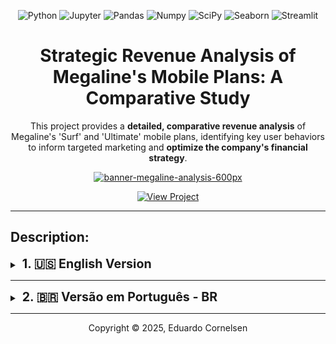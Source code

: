 <div align="center">
  
![Python](https://img.shields.io/badge/Python-3776AB?style=for-the-badge&logo=python&logoColor=white) ![Jupyter](https://img.shields.io/badge/Jupyter-F37626?style=for-the-badge&logo=jupyter&logoColor=white) ![Pandas](https://img.shields.io/badge/Pandas-150458?style=for-the-badge&logo=pandas&logoColor=white) ![Numpy](https://img.shields.io/badge/Numpy-013243?style=for-the-badge&logo=numpy&logoColor=white) ![SciPy](https://img.shields.io/badge/SciPy-8991EC?style=for-the-badge&logo=scipy&logoColor=white) ![Seaborn](https://img.shields.io/badge/Seaborn-444876?style=for-the-badge&logo=kubernetes&logoColor=white) ![Streamlit](https://img.shields.io/badge/Streamlit-9f0000?style=for-the-badge&logo=streamlit&logoColor=white)

  
# **Strategic Revenue Analysis of Megaline's Mobile Plans**: A Comparative Study

This project provides a **detailed, comparative revenue analysis** of Megaline's 'Surf' and 'Ultimate' mobile plans, identifying key user behaviors to inform targeted marketing and **optimize the company's financial strategy**.

[![banner-megaline-analysis-600px](https://github.com/user-attachments/assets/6b4319ed-bd83-41ec-8035-dc2c47fa51a4)](https://eduardocornelsen.github.io/megaline_revenue_analysis_story/)

[![View Project](https://img.shields.io/badge/View%20Project-a53825?style=for-the-badge&logo=rocket&logoColor=FFFFFF)](https://eduardocornelsen.github.io/megaline_revenue_analysis_story/)


</div>

***

## **Description:**

<details>
 <summary>
 <b style="font-size: 1.4em;">1. 🇺🇸 English Version</b>
 </summary>

> [![VERSÃO PT-BR](https://img.shields.io/badge/🇧🇷%20VERSÃO%20PT--BR-333?style=for-the-badge&logoColor=white)](#an%C3%A1lise-estrat%C3%A9gica-de-receita-dos-planos-da-megaline-um-estudo-comparativo-surf-x-ultimate)


### 📌 Table of Contents
1.  [Project Summary](#-project-summary)
2.  [Key Findings & Business Insights](#-key-findings--business-insights)
3.  [Technical Approach & Tools](#%EF%B8%8F-technical-approach--tools)
4.  [Project Files](#-project-files)
5.  [Next Steps](#%EF%B8%8F-next-steps)

<br>

# **Strategic Revenue Analysis of Megaline's Mobile Plans**:<br> A Comparative Study (Surf X Ultimate)

## 📋 Project Summary

This project presents a comprehensive analysis of customer data for **Megaline**, a telecom provider, to determine which of its two prepaid plans—**Surf** or **Ultimate**—is more profitable. The primary goal is to provide data-driven insights that can guide the company's future marketing budget allocation.

The analysis is based on a 2018 dataset covering the usage patterns of 500 clients, focusing on their call, text, and data consumption. The process involved data cleaning, feature engineering, exploratory data analysis, and statistical hypothesis testing to compare the revenue streams from both plans.
<br>

## 💡 Key Findings & Business Insights

* **Higher Average Revenue:** The **'Ultimate'** plan consistently generates a higher average revenue per user (ARPU).
* **Revenue Volatility:** The **'Surf'** plan's revenue is more unpredictable, primarily driven by customers who frequently exceed their plan limits and incur significant overage charges.
* **No Regional Impact:** Statistical tests showed no significant difference in revenue generated from users in the NY–NJ metropolitan area compared to those in other regions.
* **Actionable Recommendation:** To maximize revenue and ensure predictability, marketing efforts should focus on promoting the **'Ultimate'** plan to attract and retain high-value customers.


## 🛠️ Technical Approach & Tools

My analytical process followed these key steps:
* **Data Wrangling & Preprocessing:** Cleaned and transformed raw usage data using **Python**, **Pandas**, and **NumPy**.
* **Feature Engineering:** Created new variables, such as monthly revenue per user, by aggregating calls, messages, and data usage into a single, cohesive dataset.
* **Exploratory Data Analysis (EDA):** Generated visualizations with **Matplotlib** and **Seaborn** to uncover trends in user behavior and revenue distributions.
* **Statistical Testing:** Conducted formal hypothesis tests using the **SciPy** library to statistically validate the differences in revenue between the plans.

The entire analysis is documented in a **Jupyter Notebook**.


## 📂 Project Files

* `megaline_revenue_eda.ipynb`: The complete Jupyter Notebook containing all steps, from data loading and cleaning to analysis, visualization, and statistical conclusions.
* `README.md`: This summary file.
* `INDEX.html`: The project page on GitHub pages.
* `NOTEBOOK.html`: The notebook page on GitHub pages. 


## ⏭️ Next Steps

* **Deploy an Interactive Dashboard:** Build and deploy an interactive **Streamlit dashboard**. This will operationalize the findings, allowing the marketing team to dynamically filter revenue and usage patterns by region and customer segment, moving beyond a static report.
* **Predictive Modeling for Upgrades:** Develop a **classification model** (e.g., Logistic Regression) to identify 'Surf' plan customers who have the highest likelihood of **upgrading to 'Ultimate'**. This would create a targeted, high-ROI audience list for the marketing department.
* **Conduct Churn Analysis:** Perform a **survival analysis** to compare the customer retention rates and lifetime value (LTV) of the 'Surf' and 'Ultimate' plans. A high-revenue plan is significantly more valuable if it also has a lower churn rate.

  
> ### ℹ️ Note on Data Availability
>
> The dataset for this analysis was provided by the TripleTen platform and is proprietary. Therefore, the code in the notebook cannot be run locally without access to the original data files. However, all outputs, tables, and visualizations have been preserved within the notebook for a complete review of the methodology and results.

---

<div align='center'>

## 🚀 **Explore the Project**

[![View Project](https://img.shields.io/badge/View%20Project-a53825?style=for-the-badge&logo=rocket&logoColor=FFFFFF)](https://eduardocornelsen.github.io/megaline_revenue_analysis_story/)

[![View Dashboard](https://img.shields.io/badge/View%20Dashboard-E37400?style=for-the-badge&logo=googleanalytics&logoColor=white)](https://example.com) [![Open in Colab](https://img.shields.io/badge/Open%20in%20Colab-F9AB00?style=for-the-badge&logo=googlecolab&logoColor=FFFFFF)](https://colab.research.google.com/drive/1Sy64mFffPI-nRyfE1DZvz-5qeMy58dj2?usp=sharing) [![View Source](https://img.shields.io/badge/View%20Source-181717?style=for-the-badge&logo=github&logoColor=white)](https://github.com/eduardocornelsen/megaline_revenue_analysis_story)

</div>

</details>

***

<details>
 <summary>
 <b style="font-size: 1.4em;">2. 🇧🇷 Versão em Português - BR</b>
 </summary>
 
<br>

> [![ENGLISH VERSION](https://img.shields.io/badge/🇺🇸%20ENGLISH%20VERSION-333?style=for-the-badge&logoColor=white)](#strategic-revenue-analysis-of-megalines-mobile-plans-a-comparative-study-surf-x-ultimate)

### 📌 Índice
1.  [Resumo do Projeto](#-resumo-do-projeto)
2.  [Principais Descobertas e Insights de Negócio](#-principais-descobertas-e-insights-de-neg%C3%B3cio)
3.  [Abordagem Técnica e Ferramentas](#%EF%B8%8F-abordagem-t%C3%A9cnica-e-ferramentas)
4.  [Arquivos do Projeto](#-arquivos-do-projeto)
5.  [Próximos Passos](#%EF%B8%8F-pr%C3%B3ximos-passos)

<br>

# **Análise Estratégica de Receita dos Planos da Megaline**:<br> Um Estudo Comparativo (Surf X Ultimate)


### 1. O Veredito da Receita: A Diferença é Real e Estável
Nós aplicamos um teste t de Welch de duas amostras ('alfa' = 0,05) para confrontar as médias:

| Plano | Receita Média Mensal (x̄) | Volatilidade (σ) | A Conclusão Crucial |
| :--- | :--- | :--- | :--- |
| 👑 Ultimate | $70.00 | $0.00 | Receita perfeitamente estável e previsível. |
| 🏄🏻‍♂️ Surf | $57.52 | $43.47 | Alta volatilidade, altamente dependente de taxas de excedente. |

O teste resultou em um valor-p essencialmente igual a zero (aprox. 2.24e^{-7}).

**Conclusão sobre a Receita:**
- ✅ Rejeitamos a Hipótese Nula.
- Há uma certeza estatística esmagadora de que a lucratividade superior do plano 'Ultimate' não é aleatória. A volatilidade de $0.00 destaca sua estabilidade financeira.

### 2. O Veredito da Localização: Geografia Não é um Fator
Testamos se a área metropolitana de alta densidade de NY–NJ gera receita estatisticamente diferente em comparação com todas as outras regiões.

| Região | Receita Média Mensal (x̄) | Desvio Padrão (σ) |
| :--- | :--- | :--- |
| 🗽 NY-NJ | $59.53 | $32.24 |
| 🌍 Outras Regiões | $61.92 | $36.99 |

O teste retornou um valor-p de $0.5894 (muito acima de $lpha = 0.05$).

**Conclusão sobre a Localização:**
- ❌ Falhamos em rejeitar a Hipótese Nula.
- Não há evidência estatística que sugira que a receita média difere com base na geografia. Os esforços de marketing devem se concentrar exclusivamente no tipo de plano.

### Conclusão Final da História
Nossa Análise Exploratória apontou as diferenças, mas o Teste de Hipótese forneceu a certeza. Ao confrontar a previsibilidade impecável do plano Ultimate ($70.00) com a alta volatilidade do plano Surf ($57.52), a evidência estatística foi esmagadora: a diferença de lucratividade é real e altamente significativa. A diretriz é clara: o plano Ultimate é o ativo financeiramente superior e mais estável para a Megaline.

### Nossa Abordagem
- **Limpeza de Dados:** Começamos limpando e preparando os dados brutos para garantir a precisão.
- **Engenharia de Atributos:** Criamos novos atributos, como receita mensal por usuário, para obter uma imagem mais clara dos dados.
- **Análise Exploratória de Dados (AED):** Usamos visualizações para explorar os dados e descobrir a história.
- **Teste Estatístico:** Usamos testes de hipóteses para confirmar nossas descobertas e garantir que não fossem apenas por acaso.

### As Ferramentas que Usamos
- Python
- Pandas
- NumPy
- Matplotlib
- Seaborn
- SciPy
- Jupyter Notebook

### Uma Nota sobre os Dados
Este projeto foi concluído com conjuntos de dados proprietários. Embora o notebook não seja executável diretamente, o repositório contém todo o código e visualizações para uma revisão completa da análise.


## 📂 Arquivos do Projeto

* `megaline_revenue_eda.ipynb`: O Jupyter Notebook completo, contendo todas as etapas, desde o carregamento e limpeza dos dados até a análise, visualização e conclusões estatísticas.
* `README.md`: Este arquivo de resumo.
* `INDEX.html`: A página do projeto no GitHub pages.
* `NOTEBOOK.html`: A visualização do notebook no GitHub pages.

> ### ℹ️ Nota sobre a Disponibilidade dos Dados
> O conjunto de dados para esta análise foi fornecido pela plataforma TripleTen e é proprietário. Portanto, o código no notebook não pode ser executado localmente sem acesso aos arquivos de dados originais. No entanto, todos os resultados, tabelas e visualizações foram
> preservados no notebook para uma revisão completa da metodologia e dos resultados.


## ⏭️ Próximos Passos

* **Implementar um Dashboard Interativo:** Construir e implantar um dashboard interativo com **Streamlit**. Isso irá operacionalizar os resultados, permitindo que a equipe de marketing filtre dinamicamente os padrões de receita e uso por região e segmento de cliente, indo além de um relatório estático.
* **Modelagem Preditiva para Upgrades:** Desenvolver um **modelo de classificação** (ex: Regressão Logística) para identificar clientes do plano 'Surf' com maior probabilidade de **migrar para o 'Ultimate'**. Isso criaria uma lista de público-alvo de alto ROI para o departamento de marketing.
* **Análise de Churn (Rotatividade):** Realizar uma **análise de sobrevivência** para comparar as taxas de retenção de clientes e o valor do tempo de vida (LTV) dos planos 'Surf' e 'Ultimate'. Um plano de alta receita é significativamente mais valioso se também possuir uma menor taxa de churn.


---
### Quer se Aprofundar?
A análise completa, incluindo todo o código e a metodologia passo a passo, está disponível no repositório do projeto. Esta é a sua chance de ver o "como" por trás do "o quê".

<div align='center'>

## 🚀 **Explore o Projeto**

[![Ver Project](https://img.shields.io/badge/Ver%20Projeto-a53825?style=for-the-badge&logo=rocket&logoColor=FFFFFF)](https://eduardocornelsen.github.io/megaline_revenue_analysis_story/)

[![Ver Dashboard](https://img.shields.io/badge/Ver%20Dashboard-E37400?style=for-the-badge&logo=googleanalytics&logoColor=white)](https://example.com) [![Abrir no Colab](https://img.shields.io/badge/Abrir%20no%20Colab-F9AB00?style=for-the-badge&logo=googlecolab&logoColor=FFFFFF)](https://colab.research.google.com/drive/1Sy64mFffPI-nRyfE1DZvz-5qeMy58dj2?usp=sharing) [![Ver Código-Fonte](https://img.shields.io/badge/Ver%20Código--Fonte-181717?style=for-the-badge&logo=github&logoColor=white)](https://github.com/eduardocornelsen/megaline_revenue_analysis_story)

</details>

***
<p align="center">
Copyright © 2025, Eduardo Cornelsen
</p>
